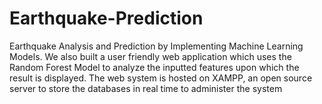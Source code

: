 # Earthquake-Prediction
Earthquake Analysis and Prediction by Implementing Machine Learning Models. We also built a user friendly web application which uses the Random Forest Model to analyze the inputted features upon which the result is displayed. The web system is hosted on XAMPP, an open source server to store the databases in real time to administer the system
